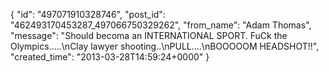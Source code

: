  {
   "id": "497071910328746",
   "post_id": "462493170453287_497066750329262",
   "from_name": "Adam Thomas",
   "message": "Should becoma an INTERNATIONAL SPORT. FuCk the Olympics.....\nClay lawyer shooting..\nPULL....\nBOOOOOM HEADSHOT!!",
   "created_time": "2013-03-28T14:59:24+0000"
 }
